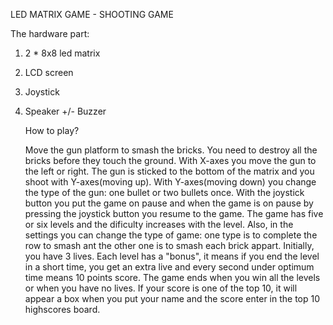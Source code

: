 
LED MATRIX GAME  - SHOOTING GAME

The hardware part: 
  1. 2 * 8x8 led matrix
  2. LCD screen
  3. Joystick
  4. Speaker +/- Buzzer
  
  
      How to play?
         
        Move the gun platform to smash the bricks. You need to destroy all the bricks before they touch the ground. With X-axes you move the gun to the left or right. The gun is sticked to the bottom of the matrix and you shoot with Y-axes(moving up). With Y-axes(moving down) you change the type of the gun: one bullet or two bullets once. With the joystick button you put the game on pause and when the game is on pause by pressing the joystick button you resume to the game. The game has five or six levels and the dificulty increases with the level. Also, in the settings you can change the type of game: one type is to complete the row to smash ant the other one is to smash each brick appart. Initially, you have 3 lives. Each level has a "bonus", it means if you end the level in a short time, you get an extra live and every second under optimum time means 10 points score. The game ends when you win all the levels or when you have no lives. If your score is one of the top 10, it will appear a box when you put your name and the score enter in the top 10 highscores board. 
 
    
    
    
   
  
